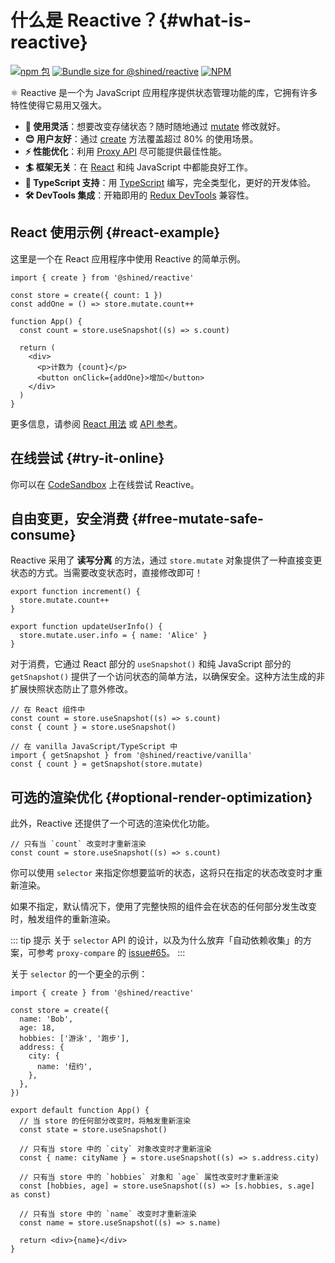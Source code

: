 # 什么是 Reactive？{#what-is-reactive}

<a href="https://npmjs.com/package/@shined/reactive"><img src="https://img.shields.io/npm/v/@shined/reactive.svg" alt="npm 包"></a>
<a href="https://pkg-size.dev/@shined/reactive"><img src="https://pkg-size.dev/badge/bundle/17299" title="Bundle size for @shined/reactive"></a>
<a href="https://github.com/sheinsight/reactive/blob/main/LICENSE"><img alt="NPM" src="https://img.shields.io/npm/l/%40shined%2Freactive"></a>

⚛️ Reactive 是一个为 JavaScript 应用程序提供状态管理功能的库，它拥有许多特性使得它易用又强大。

- **🧩 使用灵活**：想要改变存储状态？随时随地通过 [mutate](/reference/vanilla#create-returns-mutate) 修改就好。
- **😊 用户友好**：通过 [create](/reference/root#create) 方法覆盖超过 80% 的使用场景。
- **⚡️ 性能优化**：利用 [Proxy API](https://developer.mozilla.org/en-US/docs/Web/JavaScript/Reference/Global_Objects/Proxy) 尽可能提供最佳性能。
- **🏄 框架无关**：在 [React](https://react.dev/) 和纯 JavaScript 中都能良好工作。
- **🦄 TypeScript 支持**：用 [TypeScript](https://www.typescriptlang.org/) 编写，完全类型化，更好的开发体验。
- **🛠️ DevTools 集成**：开箱即用的 [Redux DevTools](https://github.com/reduxjs/redux-devtools#redux-devtools) 兼容性。

## React 使用示例 \{#react-example}

这里是一个在 React 应用程序中使用 Reactive 的简单示例。

```tsx
import { create } from '@shined/reactive'

const store = create({ count: 1 })
const addOne = () => store.mutate.count++

function App() {
  const count = store.useSnapshot((s) => s.count)

  return (
    <div>
      <p>计数为 {count}</p>
      <button onClick={addOne}>增加</button>
    </div>
  )
}
```

更多信息，请参阅 [React 用法](/usage/react) 或 [API 参考](/reference/root)。

## 在线尝试 \{#try-it-online}

你可以在 [CodeSandbox](https://githubbox.com/sheinsight/reactive/tree/main/examples/basic) 上在线尝试 Reactive。

## 自由变更，安全消费 \{#free-mutate-safe-consume}

Reactive 采用了 **读写分离** 的方法，通过 `store.mutate` 对象提供了一种直接变更状态的方式。当需要改变状态时，直接修改即可！

```tsx
export function increment() {
  store.mutate.count++
}

export function updateUserInfo() {
  store.mutate.user.info = { name: 'Alice' }
}
```

对于消费，它通过 React 部分的 `useSnapshot()` 和纯 JavaScript 部分的 `getSnapshot()` 提供了一个访问状态的简单方法，以确保安全。这种方法生成的非扩展快照状态防止了意外修改。

```tsx
// 在 React 组件中
const count = store.useSnapshot((s) => s.count)
const { count } = store.useSnapshot()

// 在 vanilla JavaScript/TypeScript 中
import { getSnapshot } from '@shined/reactive/vanilla'
const { count } = getSnapshot(store.mutate)
```

## 可选的渲染优化 \{#optional-render-optimization}

此外，Reactive 还提供了一个可选的渲染优化功能。

```tsx
// 只有当 `count` 改变时才重新渲染
const count = store.useSnapshot((s) => s.count)
```

你可以使用 `selector` 来指定你想要监听的状态，这将只在指定的状态改变时才重新渲染。

如果不指定，默认情况下，使用了完整快照的组件会在状态的任何部分发生改变时，触发组件的重新渲染。

::: tip 提示
关于 `selector` API 的设计，以及为什么放弃「自动依赖收集」的方案，可参考 `proxy-compare` 的 [issue#65](https://github.com/dai-shi/proxy-compare/issues/65)。
:::

关于 `selector` 的一个更全的示例：

```tsx
import { create } from '@shined/reactive'

const store = create({
  name: 'Bob',
  age: 18,
  hobbies: ['游泳', '跑步'],
  address: {
    city: {
      name: '纽约',
    },
  },
})

export default function App() {
  // 当 store 的任何部分改变时，将触发重新渲染
  const state = store.useSnapshot()

  // 只有当 store 中的 `city` 对象改变时才重新渲染
  const { name: cityName } = store.useSnapshot((s) => s.address.city)

  // 只有当 store 中的 `hobbies` 对象和 `age` 属性改变时才重新渲染
  const [hobbies, age] = store.useSnapshot((s) => [s.hobbies, s.age] as const)

  // 只有当 store 中的 `name` 改变时才重新渲染
  const name = store.useSnapshot((s) => s.name)

  return <div>{name}</div>
}
```
